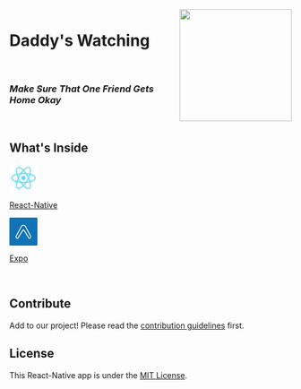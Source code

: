 <img src="https://www.thewrap.com/wp-content/uploads/2014/08/nathan-for-you-daddys-watching.jpg.jpg" width="200" height="200" align="right">

# Daddy's Watching

 <br>

### _Make Sure That One Friend Gets Home Okay_

<br>

## What's Inside

<img src="./assets/images/react-native.png" align= "center" width="50" height="50" />

[React-Native](https://facebook.github.io/react-native/)

<img src="./assets/images/expo.png" align= "center" width="50" height="50" />

[Expo](https://expo.io/)

<br>

## Contribute

Add to our project! Please read the [contribution guidelines](CONTRIBUTING.md) first.

## License

This React-Native app is under the [MIT License](https://github.com/nethanelkohen/ByeBye/blob/master/LICENSE).
